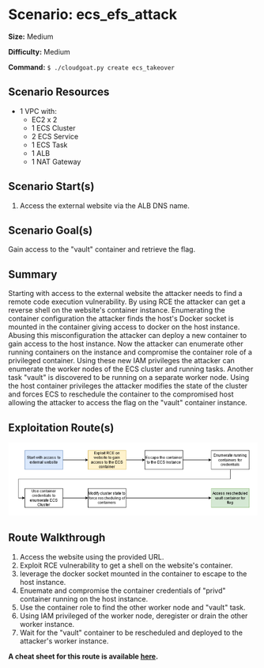 # Scenario: ecs_efs_attack

**Size:** Medium

**Difficulty:** Medium

**Command:** `$ ./cloudgoat.py create ecs_takeover`

## Scenario Resources

- 1 VPC with:
    - EC2 x 2
    - 1 ECS Cluster
    - 2 ECS Service
    - 1 ECS Task 
    - 1 ALB
    - 1 NAT Gateway

## Scenario Start(s)

1. Access the external website via the ALB DNS name.

## Scenario Goal(s)

Gain access to the "vault" container and retrieve the flag.

## Summary

Starting with access to the external website the attacker needs to find a remote code execution vulnerability. By using RCE the attacker can get a reverse shell on the website's container instance. Enumerating the container configuration the attacker finds the host's Docker socket is mounted in the container giving access to docker on the host instance. Abusing this misconfiguration the attacker can deploy a new container to gain access to the host instance. Now the attacker can enumerate other running containers on the instance and compromise the container role of a privileged container. Using these new IAM privileges the attacker can enumerate the worker nodes of the ECS cluster and running tasks. Another task "vault" is discovered to be running on a separate worker node. Using the host container privileges the attacker modifies the state of the cluster and forces ECS to reschedule the container to the compromised host allowing the attacker to access the flag on the "vault" container instance. 

## Exploitation Route(s)

![Scenario Route(s)](assets/diagram.png)

## Route Walkthrough 

1. Access the website using the provided URL.
2. Exploit RCE vulnerability to get a shell on the website's container.
3. leverage the docker socket mounted in the container to escape to the host instance.
4. Enuemate and compromise the container credentials of "privd" container running on the host instance.
5. Use the container role to find the other worker node and "vault" task.
6. Using IAM privileged of the worker node, deregister or drain the other worker instance.
7. Wait for the "vault" container to be rescheduled and deployed to the attacker's worker instance.

**A cheat sheet for this route is available [here](./cheat_sheet.md).**

